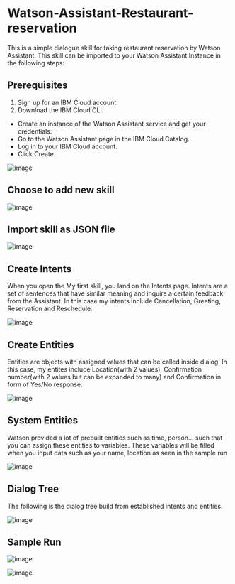 # Watson-Assistant-Restaurant-reservation
This is a simple dialogue skill for taking restaurant reservation by Watson Assistant. This skill can be imported to your Watson 
Assistant Instance in the following steps:

## Prerequisites

1. Sign up for an IBM Cloud account.
2. Download the IBM Cloud CLI.
 - Create an instance of the Watson Assistant service and get your credentials:
 - Go to the Watson Assistant page in the IBM Cloud Catalog.
 - Log in to your IBM Cloud account.
 - Click Create.


![image](https://user-images.githubusercontent.com/39076220/69197167-b56cd180-0afe-11ea-963d-5e0300be4312.png)

## Choose to add new skill

![image](https://user-images.githubusercontent.com/39076220/69197614-f0bbd000-0aff-11ea-952e-82ff7df22b0a.png)
## Import skill as JSON file

![image](https://user-images.githubusercontent.com/39076220/69197640-092bea80-0b00-11ea-92ba-0b909ece16bc.png)

## Create Intents
When you open the My first skill, you land on the Intents page.
Intents are a set of sentences that have similar meaning and inquire a certain feedback from the Assistant.
In this case my intents include Cancellation, Greeting, Reservation and Reschedule.

![image](https://user-images.githubusercontent.com/39076220/69197217-d6cdbd80-0afe-11ea-8a9d-b7649f43e9ba.png)

## Create Entities 
Entities are objects with assigned values that can be called inside dialog. In this case, my entites include Location(with 2 values), Confirmation number(with 2 values but can be expanded to many) and Confirmation in form of Yes/No response.

![image](https://user-images.githubusercontent.com/39076220/69197242-e0efbc00-0afe-11ea-9621-e57aec931a2f.png)

## System Entities

Watson provided a lot of prebuilt entities such as time, person... such that you can assign these entities to variables. 
These variables will be filled when you input data such as your name, location as seen in the sample run

![image](https://user-images.githubusercontent.com/39076220/69197282-f49b2280-0afe-11ea-88b5-8260c5e2adc6.png)

## Dialog Tree
The following is the dialog tree build from established intents and entities. 

![image](https://user-images.githubusercontent.com/39076220/69197337-0d0b3d00-0aff-11ea-9dca-7a32940000c2.png)

## Sample Run

![image](https://user-images.githubusercontent.com/39076220/69197441-52c80580-0aff-11ea-8e7a-fb6a16e801c2.png)

![image](https://user-images.githubusercontent.com/39076220/69197453-5c516d80-0aff-11ea-8729-afced0f1b6a4.png)
